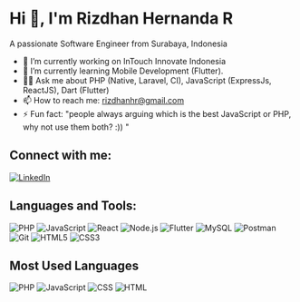 # Hi 👋, I'm Rizdhan Hernanda R

A passionate Software Engineer from Surabaya, Indonesia

- 🔭 I’m currently working on InTouch Innovate Indonesia
- 🌱 I’m currently learning Mobile Development (Flutter).
- 👨‍💻 Ask me about PHP (Native, Laravel, CI), JavaScript (ExpressJs, ReactJS), Dart (Flutter)
- 📫 How to reach me: rizdhanhr@gmail.com
- ⚡ Fun fact: "people always arguing which is the best JavaScript or PHP, why not use them both? :)) "
 
## Connect with me:
[![LinkedIn](https://img.shields.io/badge/-LinkedIn-blue?style=for-the-badge&logo=linkedin)](https://www.linkedin.com/in/rizdhan)


## Languages and Tools:
![PHP](https://img.shields.io/badge/-PHP-777BB4?style=flat&logo=php&logoColor=white)
![JavaScript](https://img.shields.io/badge/-JavaScript-F7DF1E?style=flat&logo=javascript&logoColor=black)
![React](https://img.shields.io/badge/-React-61DAFB?style=flat&logo=react&logoColor=black)
![Node.js](https://img.shields.io/badge/-Node.js-339933?style=flat&logo=node.js&logoColor=white)
![Flutter](https://img.shields.io/badge/-Flutter-02569B?style=flat&logo=flutter&logoColor=white)
![MySQL](https://img.shields.io/badge/-MySQL-4479A1?style=flat&logo=mysql&logoColor=white)
![Postman](https://img.shields.io/badge/-Postman-FF6C37?style=flat&logo=postman&logoColor=white)
![Git](https://img.shields.io/badge/-Git-F05032?style=flat&logo=git&logoColor=white)
![HTML5](https://img.shields.io/badge/-HTML5-E34F26?style=flat&logo=html5&logoColor=white)
![CSS3](https://img.shields.io/badge/-CSS3-1572B6?style=flat&logo=css3&logoColor=white)

<!-- Add other icons as needed -->

## Most Used Languages
![PHP](https://img.shields.io/badge/PHP-52.44%25-777BB4)
![JavaScript](https://img.shields.io/badge/JavaScript-27.90%25-F7DF1E)
![CSS](https://img.shields.io/badge/CSS-12.62%25-1572B6)
![HTML](https://img.shields.io/badge/HTML-6.21%25-E34F26)

